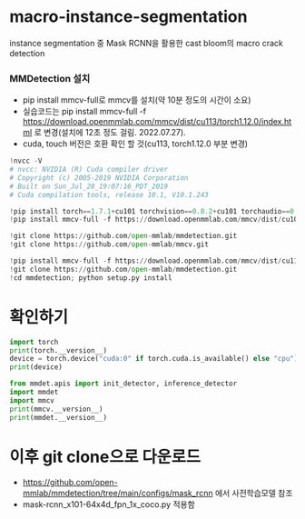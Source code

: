 # macro-instance-segmentation
instance segmentation 중 Mask RCNN을 활용한 cast bloom의 macro crack detection


### MMDetection 설치
* pip install mmcv-full로 mmcv를 설치(약 10분 정도의 시간이 소요)
* 실습코드는 pip install mmcv-full -f https://download.openmmlab.com/mmcv/dist/cu113/torch1.12.0/index.html 로 변경(설치에 12초 정도 걸림. 2022.07.27).
* cuda, touch 버전은 호환 확인 할 것(cu113, torch1.12.0 부분 변경)

```python jupyter notebook
!nvcc -V
# nvcc: NVIDIA (R) Cuda compiler driver
# Copyright (c) 2005-2019 NVIDIA Corporation
# Built on Sun_Jul_28_19:07:16_PDT_2019
# Cuda compilation tools, release 10.1, V10.1.243

!pip install torch==1.7.1+cu101 torchvision==0.8.2+cu101 torchaudio==0.7.2 -f https://download.pytorch.org/whl/torch_stable.html
!pip install mmcv-full -f https://download.openmmlab.com/mmcv/dist/cu101/torch1.7.0/index.html

!git clone https://github.com/open-mmlab/mmdetection.git
!git clone https://github.com/open-mmlab/mmcv.git

!pip install mmcv-full -f https://download.openmmlab.com/mmcv/dist/cu110/torch1.7.1/index.html
!git clone https://github.com/open-mmlab/mmdetection.git
!cd mmdetection; python setup.py install
```

# 확인하기
```python
import torch
print(torch.__version__)
device = torch.device("cuda:0" if torch.cuda.is_available() else "cpu")
print(device)

from mmdet.apis import init_detector, inference_detector
import mmdet
import mmcv
print(mmcv.__version__)
print(mmdet.__version__)
```

# 이후 git clone으로 다운로드
* https://github.com/open-mmlab/mmdetection/tree/main/configs/mask_rcnn 에서 사전학습모델 참조
* mask-rcnn_x101-64x4d_fpn_1x_coco.py 적용함
